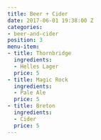 ```yaml
---
title: Beer + Cider
date: 2017-06-01 19:38:00 Z
categories:
- beer-and-cider
position: 3
menu-item:
- title: Thornbridge
  ingredients:
  - Helles Lager
  price: 5
- title: Magic Rock
  ingredients:
  - Pale Ale
  price: 5
- title: Breton
  ingredients:
  - Cider
  price: 5
---
```


